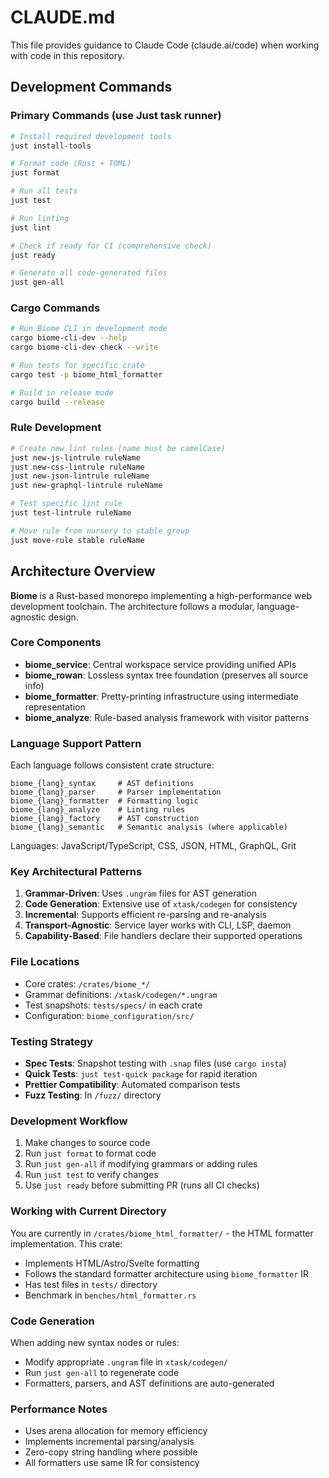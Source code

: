 # CLAUDE.md

This file provides guidance to Claude Code (claude.ai/code) when working with code in this repository.

## Development Commands

### Primary Commands (use Just task runner)

```bash
# Install required development tools
just install-tools

# Format code (Rust + TOML)
just format

# Run all tests
just test

# Run linting
just lint

# Check if ready for CI (comprehensive check)
just ready

# Generate all code-generated files
just gen-all
```

### Cargo Commands

```bash
# Run Biome CLI in development mode
cargo biome-cli-dev --help
cargo biome-cli-dev check --write

# Run tests for specific crate
cargo test -p biome_html_formatter

# Build in release mode
cargo build --release
```

### Rule Development

```bash
# Create new lint rules (name must be camelCase)
just new-js-lintrule ruleName
just new-css-lintrule ruleName
just new-json-lintrule ruleName
just new-graphql-lintrule ruleName

# Test specific lint rule
just test-lintrule ruleName

# Move rule from nursery to stable group
just move-rule stable ruleName
```

## Architecture Overview

**Biome** is a Rust-based monorepo implementing a high-performance web development toolchain. The architecture follows a modular, language-agnostic design.

### Core Components

- **biome_service**: Central workspace service providing unified APIs
- **biome_rowan**: Lossless syntax tree foundation (preserves all source info)
- **biome_formatter**: Pretty-printing infrastructure using intermediate representation
- **biome_analyze**: Rule-based analysis framework with visitor patterns

### Language Support Pattern

Each language follows consistent crate structure:
```
biome_{lang}_syntax     # AST definitions
biome_{lang}_parser     # Parser implementation
biome_{lang}_formatter  # Formatting logic
biome_{lang}_analyze    # Linting rules
biome_{lang}_factory    # AST construction
biome_{lang}_semantic   # Semantic analysis (where applicable)
```

Languages: JavaScript/TypeScript, CSS, JSON, HTML, GraphQL, Grit

### Key Architectural Patterns

1. **Grammar-Driven**: Uses `.ungram` files for AST generation
2. **Code Generation**: Extensive use of `xtask/codegen` for consistency
3. **Incremental**: Supports efficient re-parsing and re-analysis
4. **Transport-Agnostic**: Service layer works with CLI, LSP, daemon
5. **Capability-Based**: File handlers declare their supported operations

### File Locations

- Core crates: `/crates/biome_*/`
- Grammar definitions: `/xtask/codegen/*.ungram`
- Test snapshots: `tests/specs/` in each crate
- Configuration: `biome_configuration/src/`

### Testing Strategy

- **Spec Tests**: Snapshot testing with `.snap` files (use `cargo insta`)
- **Quick Tests**: `just test-quick package` for rapid iteration
- **Prettier Compatibility**: Automated comparison tests
- **Fuzz Testing**: In `/fuzz/` directory

### Development Workflow

1. Make changes to source code
2. Run `just format` to format code
3. Run `just gen-all` if modifying grammars or adding rules
4. Run `just test` to verify changes
5. Use `just ready` before submitting PR (runs all CI checks)

### Working with Current Directory

You are currently in `/crates/biome_html_formatter/` - the HTML formatter implementation. This crate:

- Implements HTML/Astro/Svelte formatting
- Follows the standard formatter architecture using `biome_formatter` IR
- Has test files in `tests/` directory
- Benchmark in `benches/html_formatter.rs`

### Code Generation

When adding new syntax nodes or rules:
- Modify appropriate `.ungram` file in `xtask/codegen/`
- Run `just gen-all` to regenerate code
- Formatters, parsers, and AST definitions are auto-generated

### Performance Notes

- Uses arena allocation for memory efficiency
- Implements incremental parsing/analysis
- Zero-copy string handling where possible
- All formatters use same IR for consistency
